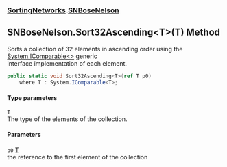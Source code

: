 ### [SortingNetworks](SortingNetworks.md 'SortingNetworks').[SNBoseNelson](SortingNetworks_SNBoseNelson.md 'SortingNetworks.SNBoseNelson')
## SNBoseNelson.Sort32Ascending&lt;T&gt;(T) Method
Sorts a collection of 32 elements in ascending order using the [System.IComparable&lt;&gt;](https://docs.microsoft.com/en-us/dotnet/api/System.IComparable-1 'System.IComparable`1') generic  
interface implementation of each element.  
```csharp
public static void Sort32Ascending<T>(ref T p0)
    where T : System.IComparable<T>;
```
#### Type parameters
<a name='SortingNetworks_SNBoseNelson_Sort32Ascending_T_(T)_T'></a>
`T`  
The type of the elements of the collection.
  
#### Parameters
<a name='SortingNetworks_SNBoseNelson_Sort32Ascending_T_(T)_p0'></a>
`p0` [T](SortingNetworks_SNBoseNelson_Sort32Ascending_T_(T).md#SortingNetworks_SNBoseNelson_Sort32Ascending_T_(T)_T 'SortingNetworks.SNBoseNelson.Sort32Ascending&lt;T&gt;(T).T')  
the reference to the first element of the collection
  
